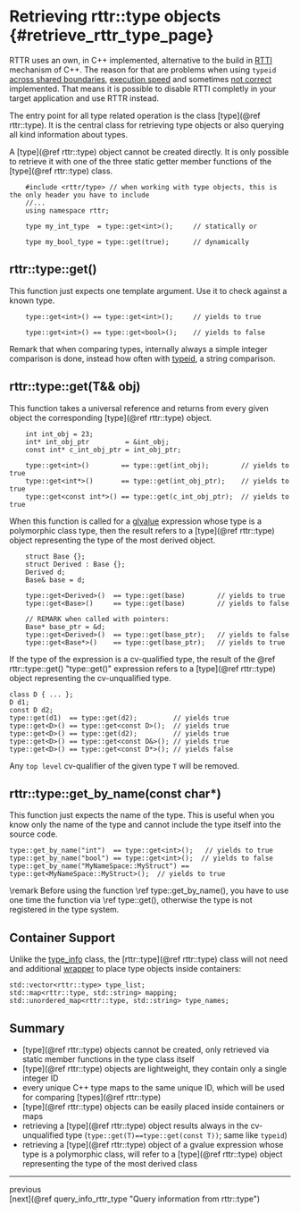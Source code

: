 Retrieving rttr::type objects  {#retrieve_rttr_type_page}
=============================

RTTR uses an own, in C++ implemented, alternative to the build in <a target="_blank" href=http://en.wikipedia.org/wiki/Run-time_type_information>RTTI</a> mechanism of C++. 
The reason for that are problems when using `typeid` <a target="_blank" href=https://svn.boost.org/trac/boost/ticket/754>across shared boundaries</a>, 
<a target="_blank" href=http://tinodidriksen.com/2010/04/14/cpp-dynamic-cast-performance/>execution speed</a> and sometimes <a target="_blank" href=http://stackoverflow.com/questions/28553165/inconsistent-typeid-for-nested-template-function-in-visual-studio>not correct</a> implemented.
That means it is possible to disable RTTI completly in your target application and use RTTR instead.

The entry point for all type related operation is the class [type](@ref rttr::type). 
It is the central class for retrieving type objects or also querying all kind information about types.

A [type](@ref rttr::type) object cannot be created directly. It is only possible to retrieve it with one of the three static getter member functions of the [type](@ref rttr::type) class.

~~~~{.cpp}
    #include <rttr/type> // when working with type objects, this is the only header you have to include
    //...
    using namespace rttr;

    type my_int_type  = type::get<int>();     // statically or

    type my_bool_type = type::get(true);      // dynamically
~~~~

rttr::type::get<T>()
--------------------

This function just expects one template argument. Use it to check against a known type.

~~~~{.cpp}
    type::get<int>() == type::get<int>();     // yields to true

    type::get<int>() == type::get<bool>();    // yields to false
~~~~

Remark that when comparing types, internally always a simple integer comparison is done, 
instead how often with <a target="_blank" href=http://en.cppreference.com/w/cpp/language/typeid>typeid</a>, a string comparison.
 
rttr::type::get<T>(T&& obj)
---------------------

This function takes a universal reference and returns from every given object the corresponding [type](@ref rttr::type) object.

~~~~{.cpp}
    int int_obj = 23;
    int* int_obj_ptr         = &int_obj;
    const int* c_int_obj_ptr = int_obj_ptr;
  
    type::get<int>()        == type::get(int_obj);        // yields to true
    type::get<int*>()       == type::get(int_obj_ptr);    // yields to true
    type::get<const int*>() == type::get(c_int_obj_ptr);  // yields to true
 ~~~~
 
When this function is called for a <a target="_blank" href=http://en.cppreference.com/w/cpp/language/value_category#glvalue>glvalue</a> expression whose type is a polymorphic class type,
then the result refers to a [type](@ref rttr::type) object representing the type of the most derived object.

~~~~{.cpp}
    struct Base {};
    struct Derived : Base {};
    Derived d;
    Base& base = d;

    type::get<Derived>()  == type::get(base)        // yields to true
    type::get<Base>()     == type::get(base)        // yields to false

    // REMARK when called with pointers:
    Base* base_ptr = &d;
    type::get<Derived>()  == type::get(base_ptr);   // yields to false
    type::get<Base*>()    == type::get(base_ptr);   // yields to true
~~~~

If the type of the expression is a cv-qualified type, the result of the @ref rttr::type::get<T>() "type::get()"
expression refers to a [type](@ref rttr::type) object representing the cv-unqualified type.

~~~~{.cpp}
class D { ... };
D d1;
const D d2;
type::get(d1)  == type::get(d2);         // yields true
type::get<D>() == type::get<const D>();  // yields true
type::get<D>() == type::get(d2);         // yields true
type::get<D>() == type::get<const D&>(); // yields true
type::get<D>() == type::get<const D*>(); // yields false
~~~~

Any `top level` cv-qualifier of the given type `T` will be removed.

rttr::type::get_by_name(const char*)
------------------------------------

This function just expects the name of the type. This is useful when you know only the name of the type and cannot include the type itself into the source code.

~~~~{.cpp}
type::get_by_name("int")  == type::get<int>();   // yields to true
type::get_by_name("bool") == type::get<int>();  // yields to false
type::get_by_name("MyNameSpace::MyStruct") == type::get<MyNameSpace::MyStruct>();  // yields to true
~~~~

\remark Before using the function \ref type::get_by_name(), you have to use one time the function via \ref type::get<T>(), otherwise the type is not registered in the type system.

Container Support
-----------------
Unlike the <a target="_blank" href=http://en.cppreference.com/w/cpp/types/type_info>type_info</a> class, 
the [rttr::type](@ref rttr::type) class will not need and additional <a target="_blank" href=http://en.cppreference.com/w/cpp/types/type_index>wrapper</a> to place type objects inside containers:

~~~~{.cpp}
std::vector<rttr::type> type_list;
std::map<rttr::type, std::string> mapping;
std::unordered_map<rttr::type, std::string> type_names;
~~~~

Summary
-------
- [type](@ref rttr::type) objects cannot be created, only retrieved via static member functions in the type class itself
- [type](@ref rttr::type) objects are lightweight, they contain only a single integer ID
- every unique C++ type maps to the same unique ID, which will be used for comparing [types](@ref rttr::type)
- [type](@ref rttr::type) objects can be easily placed inside containers or maps
- retrieving a [type](@ref rttr::type) object results always in the cv-unqualified type (`type::get(T)==type::get(const T))`; same like `typeid`)
- retrieving a [type](@ref rttr::type) object of a gvalue expression whose type is a polymorphic class, will refer to a [type](@ref rttr::type) object representing the type of the most derived class

<hr>

<div class="btn btn-default" disabled="true">previous</div><div class="btn btn-default">[next](@ref query_info_rttr_type "Query information from rttr::type")</div>
